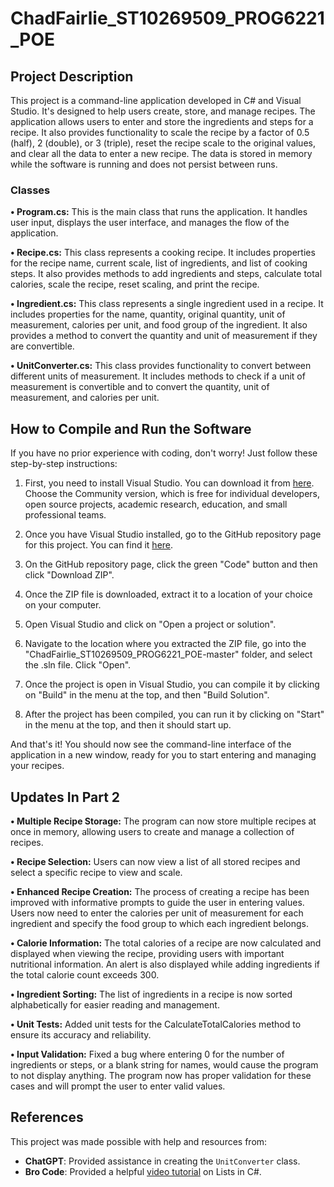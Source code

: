 # ChadFairlie_ST10269509_PROG6221_POE

## Project Description

This project is a command-line application developed in C# and Visual Studio. It's designed to help users create, store, and manage recipes. The application allows users to enter and store the ingredients and steps for a recipe. It also provides functionality to scale the recipe by a factor of 0.5 (half), 2 (double), or 3 (triple), reset the recipe scale to the original values, and clear all the data to enter a new recipe. The data is stored in memory while the software is running and does not persist between runs.

### Classes

**•	Program.cs:** This is the main class that runs the application. It handles user input, displays the user interface, and manages the flow of the application.

**•	Recipe.cs:** This class represents a cooking recipe. It includes properties for the recipe name, current scale, list of ingredients, and list of cooking steps. It also provides methods to add ingredients and steps, calculate total calories, scale the recipe, reset scaling, and print the recipe.

**•	Ingredient.cs:** This class represents a single ingredient used in a recipe. It includes properties for the name, quantity, original quantity, unit of measurement, calories per unit, and food group of the ingredient. It also provides a method to convert the quantity and unit of measurement if they are convertible.

**•	UnitConverter.cs:** This class provides functionality to convert between different units of measurement. It includes methods to check if a unit of measurement is convertible and to convert the quantity, unit of measurement, and calories per unit.

## How to Compile and Run the Software

If you have no prior experience with coding, don't worry! Just follow these step-by-step instructions:

1. First, you need to install Visual Studio. You can download it from [here](https://visualstudio.microsoft.com/downloads/). Choose the Community version, which is free for individual developers, open source projects, academic research, education, and small professional teams.

2. Once you have Visual Studio installed, go to the GitHub repository page for this project. You can find it [here](https://github.com/AlphaSweater/ChadFairlie_ST10269509_PROG6221_POE).

3. On the GitHub repository page, click the green "Code" button and then click "Download ZIP".

4. Once the ZIP file is downloaded, extract it to a location of your choice on your computer.

5. Open Visual Studio and click on "Open a project or solution".

6. Navigate to the location where you extracted the ZIP file, go into the "ChadFairlie_ST10269509_PROG6221_POE-master" folder, and select the .sln file. Click "Open".

7. Once the project is open in Visual Studio, you can compile it by clicking on "Build" in the menu at the top, and then "Build Solution".

8. After the project has been compiled, you can run it by clicking on "Start" in the menu at the top, and then it should start up.

And that's it! You should now see the command-line interface of the application in a new window, ready for you to start entering and managing your recipes.

## Updates In Part 2

**•	Multiple Recipe Storage:** The program can now store multiple recipes at once in memory, allowing users to create and manage a collection of recipes.

**•	Recipe Selection:** Users can now view a list of all stored recipes and select a specific recipe to view and scale.

**•	Enhanced Recipe Creation:** The process of creating a recipe has been improved with informative prompts to guide the user in entering values. Users now need to enter the calories per unit of measurement for each ingredient and specify the food group to which each ingredient belongs.

**•	Calorie Information:** The total calories of a recipe are now calculated and displayed when viewing the recipe, providing users with important nutritional information. An alert is also displayed while adding ingredients if the total calorie count exceeds 300.

**•	Ingredient Sorting:** The list of ingredients in a recipe is now sorted alphabetically for easier reading and management.

**•	Unit Tests:** Added unit tests for the CalculateTotalCalories method to ensure its accuracy and reliability.

**•	Input Validation:** Fixed a bug where entering 0 for the number of ingredients or steps, or a blank string for names, would cause the program to not display anything. The program now has proper validation for these cases and will prompt the user to enter valid values.

## References

This project was made possible with help and resources from:

- **ChatGPT**: Provided assistance in creating the `UnitConverter` class.
- **Bro Code**: Provided a helpful [video tutorial](https://youtu.be/vQzREQUhGSA?si=zi-m4qyNKLMErAu9) on Lists in C#.
